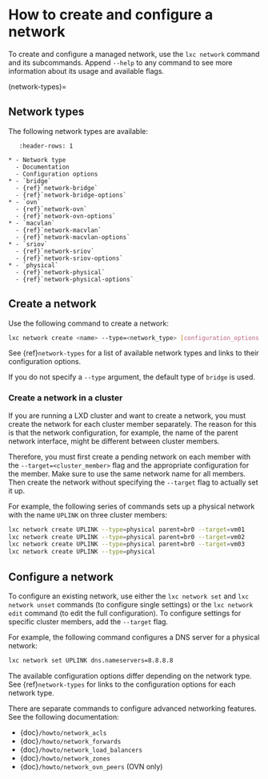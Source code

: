 # How to create and configure a network

To create and configure a managed network, use the `lxc network` command and its subcommands.
Append `--help` to any command to see more information about its usage and available flags.

(network-types)=

## Network types

The following network types are available:

```{list-table}
   :header-rows: 1

* - Network type
  - Documentation
  - Configuration options
* - `bridge`
  - {ref}`network-bridge`
  - {ref}`network-bridge-options`
* - `ovn`
  - {ref}`network-ovn`
  - {ref}`network-ovn-options`
* - `macvlan`
  - {ref}`network-macvlan`
  - {ref}`network-macvlan-options`
* - `sriov`
  - {ref}`network-sriov`
  - {ref}`network-sriov-options`
* - `physical`
  - {ref}`network-physical`
  - {ref}`network-physical-options`

```

## Create a network

Use the following command to create a network:

```bash
lxc network create <name> --type=<network_type> [configuration_options...]
```

See {ref}`network-types` for a list of available network types and links to their configuration options.

If you do not specify a `--type` argument, the default type of `bridge` is used.

### Create a network in a cluster

If you are running a LXD cluster and want to create a network, you must create the network for each cluster member separately.
The reason for this is that the network configuration, for example, the name of the parent network interface, might be different between cluster members.

Therefore, you must first create a pending network on each member with the `--target=<cluster_member>` flag and the appropriate configuration for the member.
Make sure to use the same network name for all members.
Then create the network without specifying the `--target` flag to actually set it up.

For example, the following series of commands sets up a physical network with the name `UPLINK` on three cluster members:

```bash
lxc network create UPLINK --type=physical parent=br0 --target=vm01
lxc network create UPLINK --type=physical parent=br0 --target=vm02
lxc network create UPLINK --type=physical parent=br0 --target=vm03
lxc network create UPLINK --type=physical
```

## Configure a network

To configure an existing network, use either the `lxc network set` and `lxc network unset` commands (to configure single settings) or the `lxc network edit` command (to edit the full configuration).
To configure settings for specific cluster members, add the `--target` flag.

For example, the following command configures a DNS server for a physical network:

```bash
lxc network set UPLINK dns.nameservers=8.8.8.8
```

The available configuration options differ depending on the network type.
See {ref}`network-types` for links to the configuration options for each network type.

There are separate commands to configure advanced networking features.
See the following documentation:

- {doc}`/howto/network_acls`
- {doc}`/howto/network_forwards`
- {doc}`/howto/network_load_balancers`
- {doc}`/howto/network_zones`
- {doc}`/howto/network_ovn_peers` (OVN only)
